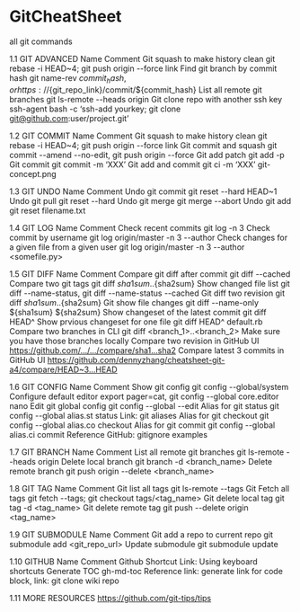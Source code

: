 # GitCheatSheet
all git commands

1.1 GIT ADVANCED
Name	Comment
Git squash to make history clean	git rebase -i HEAD~4; git push origin <branch-name> --force link
Find git branch by commit hash	git name-rev ${commit_hash}, or https://${git_repo_link}/commit/${commit_hash}
List all remote git branches	git ls-remote --heads origin
Git clone repo with another ssh key	ssh-agent bash -c ‘ssh-add yourkey; git clone git@github.com:user/project.git’

1.2 GIT COMMIT
Name	Comment
Git squash to make history clean	git rebase -i HEAD~4; git push origin <branch-name> --force link
Git commit and squash	git commit --amend --no-edit, git push origin <branch-name> --force
Git add patch	git add -p
Git commit	git commit -m ‘XXX’
Git add and commit	git ci -m ‘XXX’
git-concept.png

1.3 GIT UNDO
Name	Comment
Undo git commit	git reset --hard HEAD~1
Undo git pull	git reset --hard
Undo git merge	git merge --abort
Undo git add	git reset filename.txt

1.4 GIT LOG
Name	Comment
Check recent commits	git log -n 3
Check commit by username	git log origin/master -n 3 --author <denny>
Check changes for a given file from a given user	git log origin/master -n 3 --author <denny> <somefile.py>

1.5 GIT DIFF
Name	Comment
Compare git diff after commit	git diff --cached
Compare two git tags	git diff ${sha1sum}..${sha2sum}
Show changed file list	git diff --name-status, git diff --name-status --cached
Git diff two revision	git diff ${sha1sum}..${sha2sum}
Git show file changes	git diff --name-only ${sha1sum} ${sha2sum}
Show changeset of the latest commit	git diff HEAD^
Show prvious changeset for one file	git diff HEAD^ default.rb
Compare two branches in CLI	git diff <branch_1>..<branch_2> Make sure you have those branches locally
Compare two revision in GitHub UI	https://github.com/…/…/compare/sha1…sha2
Compare latest 3 commits in GitHub UI	https://github.com/dennyzhang/cheatsheet-git-a4/compare/HEAD~3…HEAD


1.6 GIT CONFIG
Name	Comment
Show git config	git config --global/system
Configure default editor	export pager=cat, git config --global core.editor nano
Edit git global config	git config --global --edit
Alias for git status	git config --global alias.st status Link: git aliases
Alias for git checkout	git config --global alias.co checkout
Alias for git commit	git config --global alias.ci commit
Reference	GitHub: gitignore examples

1.7 GIT BRANCH
Name	Comment
List all remote git branches	git ls-remote --heads origin
Delete local branch	git branch -d <branch_name>
Delete remote branch	git push origin --delete <branch_name>

1.8 GIT TAG
Name	Comment
Git list all tags	git ls-remote --tags
Git Fetch all tags	git fetch --tags; git checkout tags/<tag_name>
Git delete local tag	git tag -d <tag_name>
Git delete remote tag	git push --delete origin <tag_name>

1.9 GIT SUBMODULE
Name	Comment
Git add a repo to current repo	git submodule add <git_repo_url>
Update submodule	git submodule update

1.10 GITHUB
Name	Comment
Github Shortcut	Link: Using keyboard shortcuts
Generate TOC	gh-md-toc
Reference	link: generate link for code block, link: git clone wiki repo

1.11 MORE RESOURCES
https://github.com/git-tips/tips
